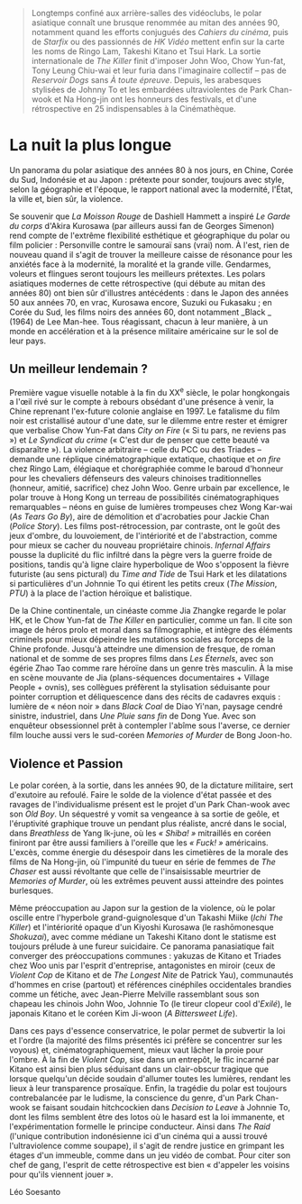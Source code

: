 > Longtemps confiné aux arrière-salles des vidéoclubs, le polar asiatique connaît une brusque renommée au mitan des années 90, notamment quand les efforts conjugués des _Cahiers du cinéma_, puis de _Starfix_ ou des passionnés de _HK Vidéo_ mettent enfin sur la carte les noms de Ringo Lam, Takeshi Kitano et Tsui Hark. La sortie internationale de _The Killer_ finit d'imposer John Woo, Chow Yun-fat, Tony Leung Chiu-wai et leur furia dans l'imaginaire collectif – pas de _Reservoir Dogs_ sans _À toute épreuve_. Depuis, les arabesques stylisées de Johnny To et les embardées ultraviolentes de Park Chan-wook et Na Hong-jin ont les honneurs des festivals, et d'une rétrospective en 25 indispensables à la Cinémathèque.

# La nuit la plus longue

Un panorama du polar asiatique des années 80 à nos jours, en Chine, Corée du Sud, Indonésie et au Japon : prétexte pour sonder, toujours avec style, selon la géographie et l'époque, le rapport national avec la modernité, l'État, la ville et, bien sûr, la violence.

Se souvenir que _La Moisson Rouge_ de Dashiell Hammett a inspiré _Le Garde du corps_ d'Akira Kurosawa (par ailleurs aussi fan de Georges Simenon) rend compte de l'extrême flexibilité esthétique et géographique du polar ou film policier : Personville contre le samouraï sans (vrai) nom. À l'est, rien de nouveau quand il s'agit de trouver la meilleure caisse de résonance pour les anxiétés face à la modernité, la moralité et la grande ville. Gendarmes, voleurs et flingues seront toujours les meilleurs prétextes. Les polars asiatiques modernes de cette rétrospective (qui débute au mitan des années 80) ont bien sûr d'illustres antécédents : dans le Japon des années 50 aux années 70, en vrac, Kurosawa encore, Suzuki ou Fukasaku ; en Corée du Sud, les films noirs des années 60, dont notamment _Black _ (1964) de Lee Man-hee. Tous réagissant, chacun à leur manière, à un monde en accélération et à la présence militaire américaine sur le sol de leur pays.

## Un meilleur lendemain ?

Première vague visuelle notable à la fin du XX<sup>e</sup> siècle, le polar hongkongais a l'œil rivé sur le compte à rebours obsédant d'une présence à venir, la Chine reprenant l'ex-future colonie anglaise en 1997. Le fatalisme du film noir est cristallisé autour d'une date, sur le dilemme entre rester et émigrer que verbalise Chow Yun-Fat dans _City on Fire_ (« Si tu pars, ne reviens pas ») et _Le Syndicat du crime_ (« C'est dur de penser que cette beauté va disparaître »). La violence arbitraire – celle du PCC ou des Triades – demande une réplique cinématographique extatique, chaotique et _on fire_ chez Ringo Lam, élégiaque et chorégraphiée comme le baroud d'honneur pour les chevaliers défenseurs des valeurs chinoises traditionnelles (honneur, amitié, sacrifice) chez John Woo. Genre urbain par excellence, le polar trouve à Hong Kong un terreau de possibilités cinématographiques remarquables – néons en guise de lumières trompeuses chez Wong Kar-wai (_As Tears Go By_), aire de démolition et d'acrobaties pour Jackie Chan (_Police Story_). Les films post-rétrocession, par contraste, ont le goût des jeux d'ombre, du louvoiement, de l'intériorité et de l'abstraction, comme pour mieux se cacher du nouveau propriétaire chinois. _Infernal Affairs_ pousse la duplicité du flic infiltré dans la pègre vers la guerre froide de positions, tandis qu'à ligne claire hyperbolique de Woo s'opposent la fièvre futuriste (au sens pictural) du _Time and Tide_ de Tsui Hark et les dilatations si particulières d'un Johnnie To qui étirent les petits creux (_The Mission_, _PTU_) à la place de l'action héroïque et balistique.

De la Chine continentale, un cinéaste comme Jia Zhangke regarde le polar HK, et le Chow Yun-fat de _The Killer_ en particulier, comme un fan. Il cite son image de héros prolo et moral dans sa filmographie, et intègre des éléments criminels pour mieux dépeindre les mutations sociales au forceps de la Chine profonde. Jusqu'à atteindre une dimension de fresque, de roman national et de somme de ses propres films dans _Les Éternels_, avec son égérie Zhao Tao comme rare héroïne dans un genre très masculin. À la mise en scène mouvante de Jia (plans-séquences documentaires + Village People + ovnis), ses collègues préfèrent la stylisation séduisante pour pointer corruption et déliquescence dans des récits de cadavres exquis : lumière de « néon noir » dans _Black Coal_ de Diao Yi'nan, paysage cendré sinistre, industriel, dans _Une Pluie sans fin_ de Dong Yue. Avec son enquêteur obsessionnel prêt à contempler l'abîme sous l'averse, ce dernier film louche aussi vers le sud-coréen _Memories of Murder_ de Bong Joon-ho.

## Violence et Passion

Le polar coréen, à la sortie, dans les années 90, de la dictature militaire, sert d'exutoire au refoulé. Faire le solde de la violence d'état passée et des ravages de l'individualisme présent est le projet d'un Park Chan-wook avec son _Old Boy_. Un séquestré y vomit sa vengeance à sa sortie de geôle, et l'éruptivité graphique trouve un pendant plus réaliste, ancré dans le social, dans _Breathless_ de Yang Ik-june, où les _« Shiba! »_ mitraillés en coréen finiront par être aussi familiers à l'oreille que les _« Fuck! »_ américains. L'excès, comme énergie du désespoir dans les cimetières de la morale des films de Na Hong-jin, où l'impunité du tueur en série de femmes de _The Chaser_ est aussi révoltante que celle de l'insaisissable meurtrier de _Memories of Murder_, où les extrêmes peuvent aussi atteindre des pointes burlesques.

Même préoccupation au Japon sur la gestion de la violence, où le polar oscille entre l'hyperbole grand-guignolesque d'un Takashi Miike (_Ichi The Killer_) et l'intériorité opaque d'un Kiyoshi Kurosawa (le rashōmonesque _Shokuzai_), avec comme médiane un Takeshi Kitano dont le statisme est toujours prélude à une fureur suicidaire. Ce panorama panasiatique fait converger des préoccupations communes : yakuzas de Kitano et Triades chez Woo unis par l'esprit d'entreprise, antagonistes en miroir (ceux de _Violent Cop_ de Kitano et de _The Longest Nite_ de Patrick Yau), communautés d'hommes en crise (partout) et références cinéphiles occidentales brandies comme un fétiche, avec Jean-Pierre Melville rassemblant sous son chapeau les chinois John Woo, Johnnie To (le tireur clopeur cool d'_Exilé_), le japonais Kitano et le coréen Kim Ji-woon (_A Bittersweet Life_).

Dans ces pays d'essence conservatrice, le polar permet de subvertir la loi et l'ordre (la majorité des films présentés ici préfère se concentrer sur les voyous) et, cinématographiquement, mieux vaut lâcher la proie pour l'ombre. À la fin de _Violent Cop_, sise dans un entrepôt, le flic incarné par Kitano est ainsi bien plus séduisant dans un clair-obscur tragique que lorsque quelqu'un décide soudain d'allumer toutes les lumières, rendant les lieux à leur transparence prosaïque. Enfin, la tragédie du polar est toujours contrebalancée par le ludisme, la conscience du genre, d'un Park Chan-wook se faisant soudain hitchcockien dans _Decision to Leave_ à Johnnie To, dont les films semblent être des lotos où le hasard est la loi immanente, et l'expérimentation formelle le principe conducteur. Ainsi dans _The Raid_ (l'unique contribution indonésienne ici d'un cinéma qui a aussi trouvé l'ultraviolence comme soupape), il s'agit de rendre justice en grimpant les étages d'un immeuble, comme dans un jeu vidéo de combat. Pour citer son chef de gang, l'esprit de cette rétrospective est bien « d'appeler les voisins pour qu'ils viennent jouer ».

<div class="author">Léo Soesanto</div>
